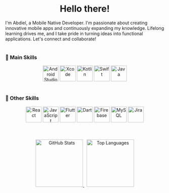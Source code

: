 <div align="center">
  <h1>Hello there!</h1>
</div>


<div >
  I'm Abdiel, a Mobile Native Developer. I'm passionate about creating innovative mobile apps and continuously expanding my knowledge. Lifelong learning drives me, and I take pride in turning ideas into functional applications. Let's connect and collaborate!
</div><br>

### 🚀 Main Skills

<div align="center">
  <img src="https://cdn.jsdelivr.net/gh/devicons/devicon/icons/androidstudio/androidstudio-original.svg" width="50" alt="Android Studio" />
  <img src="https://cdn.jsdelivr.net/gh/devicons/devicon/icons/xcode/xcode-original.svg"  width="50" alt="Xcode"/>      
  <img src="https://cdn.jsdelivr.net/gh/devicons/devicon/icons/kotlin/kotlin-original.svg" width="50" alt="Kotlin" />
  <img src="https://cdn.jsdelivr.net/gh/devicons/devicon/icons/swift/swift-original.svg" width="50" alt="Swift" />
  <img src="https://cdn.jsdelivr.net/gh/devicons/devicon/icons/java/java-original.svg" width="50" alt="Java" />
</div><br>

### 🔧 Other Skills

<div align="center">
  <img src="https://cdn.jsdelivr.net/gh/devicons/devicon/icons/react/react-original.svg" width="50" alt="React" />
  <img src="https://cdn.jsdelivr.net/gh/devicons/devicon/icons/javascript/javascript-original.svg" width="50" alt="JavaScript" />
  <img src="https://cdn.jsdelivr.net/gh/devicons/devicon/icons/flutter/flutter-original.svg" width="50" alt="Flutter" />
  <img src="https://cdn.jsdelivr.net/gh/devicons/devicon/icons/dart/dart-original.svg" width="50" alt="Dart" />
  <img src="https://cdn.jsdelivr.net/gh/devicons/devicon/icons/firebase/firebase-plain.svg" width="50" alt="Firebase" />
  <img src="https://cdn.jsdelivr.net/gh/devicons/devicon/icons/mysql/mysql-original.svg" width="50" alt="MySQL" />
  <img src="https://cdn.jsdelivr.net/gh/devicons/devicon/icons/jira/jira-original.svg" width="50" alt="Jira" />
</div><br>

<div align="center">
  <br><br>
  <a href="https://github.com/abdielmg007">
    <img height="150" src="https://github-readme-stats.vercel.app/api?username=abdielmg007&show_icons=true&theme=tokyonight&border_radius=10&hide_border=true&hide=issues&count_private=true" alt="GitHub Stats" />
  </a>
  &nbsp;
  <a href="https://github.com/abdielmg007">
    <img height="150" src="https://github-readme-stats.vercel.app/api/top-langs/?username=abdielmg007&layout=compact&theme=tokyonight&border_radius=7&hide_border=true" alt="Top Languages" />
  </a>
</div>

 
